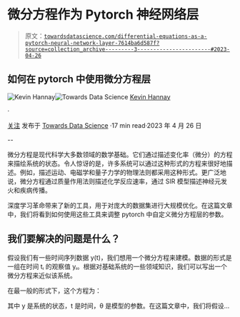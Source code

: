 # 微分方程作为 Pytorch 神经网络层

> 原文：[`towardsdatascience.com/differential-equations-as-a-pytorch-neural-network-layer-7614ba6d587f?source=collection_archive---------3-----------------------#2023-04-26`](https://towardsdatascience.com/differential-equations-as-a-pytorch-neural-network-layer-7614ba6d587f?source=collection_archive---------3-----------------------#2023-04-26)

## 如何在 pytorch 中使用微分方程层

[](https://medium.com/@moleculeboy24?source=post_page-----7614ba6d587f--------------------------------)![Kevin Hannay](https://medium.com/@moleculeboy24?source=post_page-----7614ba6d587f--------------------------------)[](https://towardsdatascience.com/?source=post_page-----7614ba6d587f--------------------------------)![Towards Data Science](https://towardsdatascience.com/?source=post_page-----7614ba6d587f--------------------------------) [Kevin Hannay](https://medium.com/@moleculeboy24?source=post_page-----7614ba6d587f--------------------------------)

·

[关注](https://medium.com/m/signin?actionUrl=https%3A%2F%2Fmedium.com%2F_%2Fsubscribe%2Fuser%2F2aee0cbca1e1&operation=register&redirect=https%3A%2F%2Ftowardsdatascience.com%2Fdifferential-equations-as-a-pytorch-neural-network-layer-7614ba6d587f&user=Kevin+Hannay&userId=2aee0cbca1e1&source=post_page-2aee0cbca1e1----7614ba6d587f---------------------post_header-----------) 发布于 [Towards Data Science](https://towardsdatascience.com/?source=post_page-----7614ba6d587f--------------------------------) ·17 min read·2023 年 4 月 26 日[](https://medium.com/m/signin?actionUrl=https%3A%2F%2Fmedium.com%2F_%2Fvote%2Ftowards-data-science%2F7614ba6d587f&operation=register&redirect=https%3A%2F%2Ftowardsdatascience.com%2Fdifferential-equations-as-a-pytorch-neural-network-layer-7614ba6d587f&user=Kevin+Hannay&userId=2aee0cbca1e1&source=-----7614ba6d587f---------------------clap_footer-----------)

--

[](https://medium.com/m/signin?actionUrl=https%3A%2F%2Fmedium.com%2F_%2Fbookmark%2Fp%2F7614ba6d587f&operation=register&redirect=https%3A%2F%2Ftowardsdatascience.com%2Fdifferential-equations-as-a-pytorch-neural-network-layer-7614ba6d587f&source=-----7614ba6d587f---------------------bookmark_footer-----------)

微分方程是现代科学大多数领域的数学基础。它们通过描述变化率（微分）的方程来描绘系统的状态。令人惊讶的是，许多系统可以通过这种形式的方程来很好地描述。例如，描述运动、电磁学和量子力学的物理法则都采用这种形式。更广泛地说，微分方程通过质量作用法则描述化学反应速率，通过 SIR 模型描述神经元发火和疾病传播。

深度学习革命带来了新的工具，用于对庞大的数据集进行大规模优化。在这篇文章中，我们将看到如何使用这些工具来调整 pytorch 中自定义微分方程层的参数。

## 我们要解决的问题是什么？

假设我们有一些时间序列数据 y(t)，我们想用一个微分方程来建模。数据的形式是一组在时间 tᵢ 的观察值 yᵢ。根据对基础系统的一些领域知识，我们可以写出一个微分方程来近似该系统。

在最一般的形式下，这个方程为：

其中 y 是系统的状态，t 是时间，θ 是模型的参数。在这篇文章中，我们将假设...
